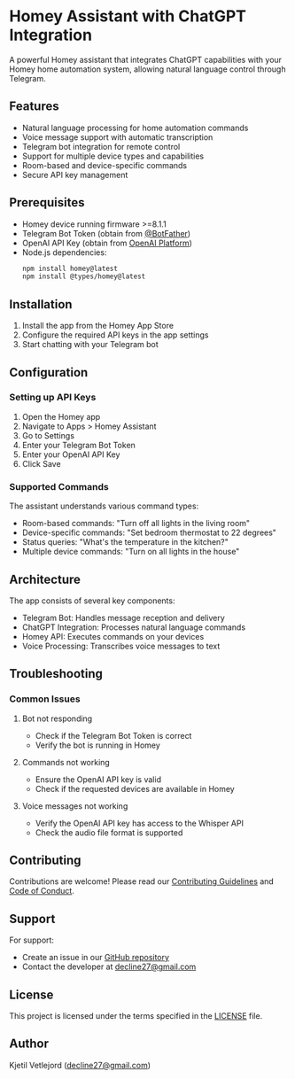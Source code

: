 # Homey Assistant with ChatGPT Integration

A powerful Homey assistant that integrates ChatGPT capabilities with your Homey home automation system, allowing natural language control through Telegram.

## Features

- Natural language processing for home automation commands
- Voice message support with automatic transcription
- Telegram bot integration for remote control
- Support for multiple device types and capabilities
- Room-based and device-specific commands
- Secure API key management

## Prerequisites

- Homey device running firmware >=8.1.1
- Telegram Bot Token (obtain from [@BotFather](https://t.me/botfather))
- OpenAI API Key (obtain from [OpenAI Platform](https://platform.openai.com))
- Node.js dependencies:
  ```bash
  npm install homey@latest
  npm install @types/homey@latest
  ```

## Installation

1. Install the app from the Homey App Store
2. Configure the required API keys in the app settings
3. Start chatting with your Telegram bot

## Configuration

### Setting up API Keys

1. Open the Homey app
2. Navigate to Apps > Homey Assistant
3. Go to Settings
4. Enter your Telegram Bot Token
5. Enter your OpenAI API Key
6. Click Save

### Supported Commands

The assistant understands various command types:

- Room-based commands: "Turn off all lights in the living room"
- Device-specific commands: "Set bedroom thermostat to 22 degrees"
- Status queries: "What's the temperature in the kitchen?"
- Multiple device commands: "Turn on all lights in the house"

## Architecture

The app consists of several key components:

- Telegram Bot: Handles message reception and delivery
- ChatGPT Integration: Processes natural language commands
- Homey API: Executes commands on your devices
- Voice Processing: Transcribes voice messages to text

## Troubleshooting

### Common Issues

1. Bot not responding
   - Check if the Telegram Bot Token is correct
   - Verify the bot is running in Homey

2. Commands not working
   - Ensure the OpenAI API key is valid
   - Check if the requested devices are available in Homey

3. Voice messages not working
   - Verify the OpenAI API key has access to the Whisper API
   - Check the audio file format is supported

## Contributing

Contributions are welcome! Please read our [Contributing Guidelines](CONTRIBUTING.md) and [Code of Conduct](CODE_OF_CONDUCT.md).

## Support

For support:
- Create an issue in our [GitHub repository](https://github.com/decline27/com.chatgtp.assistent/issues)
- Contact the developer at decline27@gmail.com

## License

This project is licensed under the terms specified in the [LICENSE](LICENSE) file.

## Author

Kjetil Vetlejord (decline27@gmail.com)
